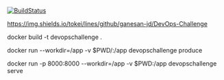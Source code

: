 [![BuildStatus](https://travis-ci.com/ganesan-jd/DevOps-Challenge.svg?branch=main)](https://travis-ci.com/ganesan-jd/DevOps-Challenge)

https://img.shields.io/tokei/lines/github/ganesan-jd/DevOps-Challenge

docker build -t devopschallenge .

docker run --workdir=/app -v $PWD/:/app devopschallenge produce

docker run -p 8000:8000 --workdir=/app -v $PWD:/app devopschallenge serve

